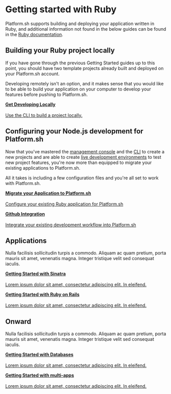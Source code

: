 
# Getting started with Ruby

Platform.sh supports building and deploying your application written in Ruby, and additional information not found in the below guides can be found in the [Ruby documentation](/languages/ruby.md).

## Building your Ruby project locally

If you have gone through the previous Getting Started guides up to this point, you should have two template projects already built and deployed on your Platform.sh account.

Developing remotely isn't an option, and it makes sense that you would like to be able to build your application on your computer to develop your features before pushing to Platform.sh.

<html>
<head>
<link rel="stylesheet" href="/styles/styles.css">
</head>
<body>

<a href="/gettingstarted/languages/ruby/demo/start.html" class="buttongen full"><b>Get Developing Locally</b><br/><br/>Use the CLI to build a project locally.</a>

</body>
</html>

## Configuring your Node.js development for Platform.sh

Now that you've mastered the [management console](/gettingstarted/first-project.md) and the [CLI](/gettingstarted/next-steps/cli/start.md) to create a new projects and are able to create [live development environments](/gettingstarted/next-steps/dev-envs/start.md) to test new project features, you're now more than equipped to migrate your existing applications to Platform.sh. 

All it takes is including a few configuration files and you're all set to work with Platform.sh.

<html>
<head>
<link rel="stylesheet" href="/styles/styles.css">
</head>
<body>

<a href="/gettingstarted/languages/ruby/demo/start.html" class="buttongen full"><b>Migrate your Application to Platform.sh</b><br/><br/>Configure your existing Ruby application for Platform.sh</a>

<a href="/gettingstarted/languages/ruby/demo/start.html" class="buttongen full"><b>Github Integration</b><br/><br/>Integrate your existing development workflow into Platform.sh</a>

</body>
</html>

## Applications

Nulla facilisis sollicitudin turpis a commodo. Aliquam ac quam pretium, porta mauris sit amet, venenatis magna. Integer tristique velit sed consequat iaculis.

<html>
<head>
<link rel="stylesheet" href="/styles/styles.css">
</head>
<body>

<a href="/gettingstarted/languages/ruby/demo/start.html" class="buttongen full"><b>Getting Started with Sinatra</b><br/><br/>Lorem ipsum dolor sit amet, consectetur adipiscing elit. In eleifend.</a>

<a href="/gettingstarted/languages/ruby/demo/start.html" class="buttongen full"><b>Getting Started with Ruby on Rails</b><br/><br/>Lorem ipsum dolor sit amet, consectetur adipiscing elit. In eleifend.</a>

</body>
</html>

## Onward

Nulla facilisis sollicitudin turpis a commodo. Aliquam ac quam pretium, porta mauris sit amet, venenatis magna. Integer tristique velit sed consequat iaculis.

<html>
<head>
<link rel="stylesheet" href="/styles/styles.css">
</head>
<body>

<a href="/gettingstarted/languages/ruby/demo/start.html" class="buttongen full"><b>Getting Started with Databases</b><br/><br/>Lorem ipsum dolor sit amet, consectetur adipiscing elit. In eleifend.</a>

<a href="/gettingstarted/languages/ruby/demo/start.html" class="buttongen full"><b>Getting Started with multi-apps</b><br/><br/>Lorem ipsum dolor sit amet, consectetur adipiscing elit. In eleifend.</a>

</body>
</html>
